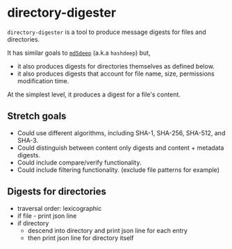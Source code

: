 # directory-digester

`directory-digester` is a tool to produce message digests for files and directories.

It has similar goals to [`md5deep`](https://github.com/jessek/hashdeep) (a.k.a `hashdeep`) but,

- it also produces digests for directories themselves as defined below.
- it also produces digests that account for file name, size, permissions modification time.

At the simplest level, it produces a digest for a file's content.

## Stretch goals

- Could use different algorithms, including SHA-1, SHA-256, SHA-512, and SHA-3.
- Could distinguish between content only digests and content + metadata digests.
- Could include compare/verify functionality.
- Could include filtering functionality. (exclude file patterns for example)


## Digests for directories

- traversal order: lexicographic
- if file - print json line
- if directory 
  - descend into directory and print json line for each entry
  - then print json line for directory itself